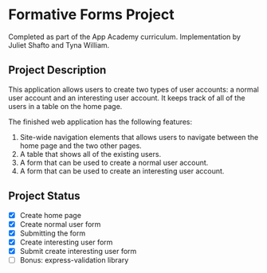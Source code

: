 # Formative Forms Project
Completed as part of the App Academy curriculum. Implementation by Juliet Shafto and Tyna William.

## Project Description
This application allows users to create two types of user accounts: a normal user account and an interesting user account. It keeps track of all of the users in a table on the home page.

The finished web application has the following features:

1. Site-wide navigation elements that allows users to navigate between the home page and the two other pages.
1. A table that shows all of the existing users.
1. A form that can be used to create a normal user account.
1. A form that can be used to create an interesting user account.


## Project Status
- [x] Create home page
- [x] Create normal user form
- [x] Submitting the form
- [x] Create interesting user form
- [x] Submit create interesting user form
- [ ] Bonus: express-validation library
